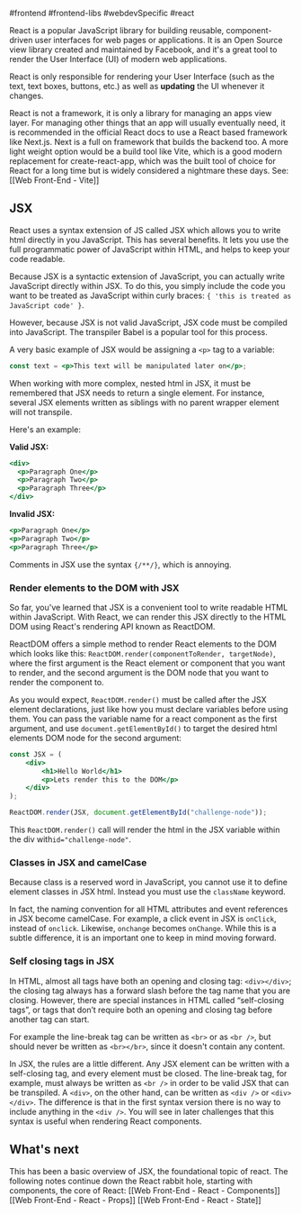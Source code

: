 #frontend #frontend-libs #webdevSpecific #react

React is a popular JavaScript library for building reusable, component-driven user interfaces for web pages or applications. It is an Open Source view library created and maintained by Facebook, and it's a great tool to render the User Interface (UI) of modern web applications.

React is only responsible for rendering your User Interface (such as the text, text boxes, buttons, etc.) as well as **updating** the UI whenever it changes.

React is not a framework, it is only a library for managing an apps view layer. For managing other things that an app will usually eventually need, it is recommended in the official React docs to use a React based framework like Next.js. Next is a full on framework that builds the backend too. A more light weight option would be a build tool like Vite, which is a good modern replacement for create-react-app, which was the built tool of choice for React for a long time but is widely considered a nightmare these days. See: [[Web Front-End - Vite]]

## JSX
React uses a syntax extension of JS called JSX which allows you to write html directly in you JavaScript. This has several benefits. It lets you use the full programmatic power of JavaScript within HTML, and helps to keep your code readable.

Because JSX is a syntactic extension of JavaScript, you can actually write JavaScript directly within JSX. To do this, you simply include the code you want to be treated as JavaScript within curly braces: `{ 'this is treated as JavaScript code' }`.

However, because JSX is not valid JavaScript, JSX code must be compiled into JavaScript. The transpiler Babel is a popular tool for this process.

A very basic example of JSX would be assigning a `<p>` tag to a variable:
```jsx
const text = <p>This text will be manipulated later on</p>;
```

When working with more complex, nested html in JSX, it must be remembered that JSX needs to return a single element. For instance, several JSX elements written as siblings with no parent wrapper element will not transpile.

Here's an example:

**Valid JSX:**
```jsx
<div>
  <p>Paragraph One</p>
  <p>Paragraph Two</p>
  <p>Paragraph Three</p>
</div>
```
**Invalid JSX:**
```jsx
<p>Paragraph One</p>
<p>Paragraph Two</p>
<p>Paragraph Three</p>
```

Comments in JSX use the syntax `{/**/}`, which is annoying.

### Render elements to the DOM with JSX
So far, you've learned that JSX is a convenient tool to write readable HTML within JavaScript. With React, we can render this JSX directly to the HTML DOM using React's rendering API known as ReactDOM.

ReactDOM offers a simple method to render React elements to the DOM which looks like this: `ReactDOM.render(componentToRender, targetNode)`, where the first argument is the React element or component that you want to render, and the second argument is the DOM node that you want to render the component to.

As you would expect, `ReactDOM.render()` must be called after the JSX element declarations, just like how you must declare variables before using them. You can pass the variable name for a react component as the first argument, and use `document.getElementById()` to target the desired html elements DOM node for the second argument:
```jsx
const JSX = (
	<div>
		<h1>Hello World</h1>
		<p>Lets render this to the DOM</p>
	</div>
);

ReactDOM.render(JSX, document.getElementById("challenge-node"));
```
This `ReactDOM.render()` call will render the html in the JSX variable within the div with`id="challenge-node"`.

### Classes in JSX and camelCase
Because class is a reserved word in JavaScript, you cannot use it to define element classes in JSX html. Instead you must use the `className` keyword.

In fact, the naming convention for all HTML attributes and event references in JSX become camelCase. For example, a click event in JSX is `onClick`, instead of `onclick`. Likewise, `onchange` becomes `onChange`. While this is a subtle difference, it is an important one to keep in mind moving forward.

### Self closing tags in JSX
In HTML, almost all tags have both an opening and closing tag: `<div></div>`; the closing tag always has a forward slash before the tag name that you are closing. However, there are special instances in HTML called “self-closing tags”, or tags that don’t require both an opening and closing tag before another tag can start.

For example the line-break tag can be written as `<br>` or as `<br />`, but should never be written as `<br></br>`, since it doesn't contain any content.

In JSX, the rules are a little different. Any JSX element can be written with a self-closing tag, and every element must be closed. The line-break tag, for example, must always be written as `<br />` in order to be valid JSX that can be transpiled. A `<div>`, on the other hand, can be written as `<div />` or `<div></div>`. The difference is that in the first syntax version there is no way to include anything in the `<div />`. You will see in later challenges that this syntax is useful when rendering React components.

## What's next
This has been a basic overview of JSX, the foundational topic of react. The following notes continue down the React rabbit hole, starting with components, the core of React:
	[[Web Front-End - React - Components]]
	[[Web Front-End - React - Props]]
	[[Web Front-End - React - State]]